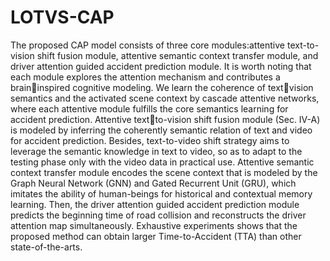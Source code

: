 # LOTVS-CAP
The proposed CAP model consists of three core modules:attentive text-to-vision shift fusion module, attentive semantic context transfer module, and driver attention guided accident prediction module. It is worth noting that each module explores the attention mechanism and contributes a braininspired cognitive modeling. We learn the coherence of textvision semantics and the activated scene context by cascade attentive networks, where each attentive module fulfills the core semantics learning for accident prediction. Attentive textto-vision shift fusion module (Sec. IV-A) is modeled by inferring the coherently semantic relation of text and video for accident prediction. Besides, text-to-video shift strategy aims to leverage the semantic knowledge in text to video, so as to adapt to the testing phase only with the video data in practical use. Attentive semantic context transfer module encodes the scene context that is modeled by the Graph Neural Network (GNN) and Gated Recurrent Unit (GRU),
which imitates the ability of human-beings for historical and contextual memory learning. Then, the driver attention guided accident prediction module predicts the beginning time of road collision and reconstructs the driver attention map simultaneously. Exhaustive experiments shows that the proposed method can obtain larger Time-to-Accident (TTA) than other state-of-the-arts.
